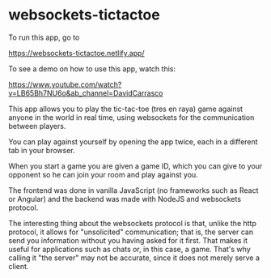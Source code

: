 # websockets-tictactoe

To run this app, go to 

https://websockets-tictactoe.netlify.app/

To see a demo on how to use this app, watch this:

https://www.youtube.com/watch?v=LB65Bh7NU6o&ab_channel=DavidCarrasco

This app allows you to play the tic-tac-toe (tres en raya) game against anyone in the world in real time, using 
websockets for the communication between players.

You can play against yourself by opening the app twice, each in a different tab in your browser.

When you start a game you are given a game ID, which you can give to your opponent so he can join your room and
play against you.

The frontend was done in vanilla JavaScript (no frameworks such as React or Angular) and the backend was made with
NodeJS and websockets protocol.

The interesting thing about the websockets protocol is that, unlike the http protocol, it allows for "unsolicited" 
communication; that is, the server can send you information without you having asked for it first. That makes it 
useful for applications such as chats or, in this case, a game. That's why calling it "the server" may not be 
accurate, since it does not merely serve a client.
